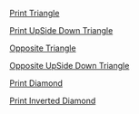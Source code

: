 [Print Triangle](https://github.com/prateeeksahu/javacodes/blob/main/questionList/patterns/1printTriangle.md)

[Print UpSide Down Triangle](https://github.com/prateeeksahu/javacodes/blob/main/questionList/patterns/2upsideDownTriangle.md)

[Opposite Triangle](https://github.com/prateeeksahu/javacodes/blob/main/questionList/patterns/3oppositeTriangle.md)

[Opposite UpSide Down Triangle](https://github.com/prateeeksahu/javacodes/blob/main/questionList/patterns/4oppoupsideTriangle.md)

[Print Diamond](https://github.com/prateeeksahu/javacodes/blob/main/questionList/patterns/5printDiamond.md)

[Print Inverted Diamond](questionList/patterns/6invertedDiamond.md)

[]()

[]()

[]()
